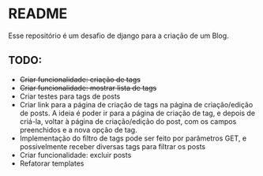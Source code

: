 # README
Esse repositório é um desafio de django para a criação de um Blog.

## TODO: 
- ~~Criar funcionalidade: criação de tags~~
- ~~Criar funcionalidade: mostrar lista de tags~~
- Criar testes para tags de posts
- Criar link para a página de criação de tags na página de criação/edição de
posts. A ideia é poder ir para a página de criação de tag, e depois de criá-la,
voltar à página de criação/edição do post, com os campos preenchidos e a nova
opção de tag.
- Implementação do filtro de tags pode ser feito por parâmetros GET, e
possivelmente receber diversas tags para filtrar os posts
- Criar funcionalidade: excluir posts
- Refatorar templates